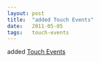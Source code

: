 ```yaml
---
layout: post
title:  "added Touch Events"
date:   2011-05-05
tags:   touch-events
---
```


added [Touch Events](/spec/touch-events)


